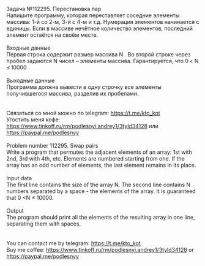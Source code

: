 Задача №112295. Перестановка пар<br />Напишите программу, которая переставляет соседние элементы массива: 1-й со 2-м, 3-й с 4-м и т.д. Нумерация элементов начинается с единицы. Если в массиве нечётное количество элементов, последний элемент остаётся на своём месте.<br /><br />Входные данные<br />Первая строка содержит размер массива N . Во второй строке через пробел задаются N чисел – элементы массива. Гарантируется, что 0 < N ≤ 10000 .<br /><br />Выходные данные<br />Программа должна вывести в одну строчку все элементы получившегося массива, разделив их пробелами.<br /><br /><br />Связаться со мной можно по telegram: https://t.me/kto_kot<br />Угостить меня кофе: https://www.tinkoff.ru/rm/podlesnyi.andrey1/3tyld34128 или https://paypal.me/podlesnyy<br /><br />Problem number 112295. Swap pairs<br />Write a program that permutes the adjacent elements of an array: 1st with 2nd, 3rd with 4th, etc. Elements are numbered starting from one. If the array has an odd number of elements, the last element remains in its place.<br /><br />Input data<br />The first line contains the size of the array N. The second line contains N numbers separated by a space - the elements of the array. It is guaranteed that 0 <N ≤ 10000.<br /><br />Output<br />The program should print all the elements of the resulting array in one line, separating them with spaces.<br /><br /><br /> You can contact me by telegram: https://t.me/kto_kot <br /> Buy me coffee: https://www.tinkoff.ru/rm/podlesnyi.andrey1/3tyld34128 or https://paypal.me/podlesnyy